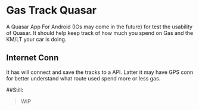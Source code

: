 # Gas Track Quasar
A Quasar App For Android (IOs may come in the future) for test the usability of Quasar. It should help keep track of how much you spend on Gas and the KM/LT your car is doing.

## Internet Conn
It has will connect and save the tracks to a API. Latter it may have GPS conn for better understand what route used spend more or less gas.

##Still:
> WIP
